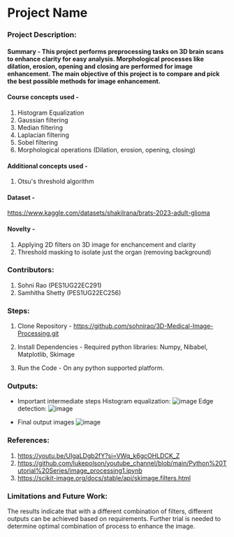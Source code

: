 # Project Name

### Project Description:
#### Summary - This project performs preprocessing tasks on 3D brain scans to enhance clarity for easy analysis. Morphological processes like dilation, erosion, opening and closing are performed for image enhancement. The main objective of this project is to compare and pick the best possible methods for image enhancement.

#### Course concepts used - 
1. Histogram Equalization
2. Gaussian filtering
3. Median filtering
4. Laplacian filtering
5. Sobel filtering
6. Morphological operations (Dilation, erosion, opening, closing)
   
#### Additional concepts used -
1. Otsu's threshold algorithm
   
#### Dataset - 
https://www.kaggle.com/datasets/shakilrana/brats-2023-adult-glioma

#### Novelty - 
1. Applying 2D filters on 3D image for enchancement and clarity 
2. Threshold masking to isolate just the organ (removing background)
   
### Contributors:
1. Sohni Rao (PES1UG22EC291)
2. Samhitha Shetty (PES1UG22EC256)

### Steps:
1. Clone Repository - https://github.com/sohnirao/3D-Medical-Image-Processing.git

2. Install Dependencies - Required python libraries: Numpy, Nibabel, Matplotlib, Skimage

3. Run the Code - On any python supported platform. 

### Outputs:
* Important intermediate steps
  Histogram equalization:
  ![image](https://github.com/user-attachments/assets/76be641b-07ff-4eda-b9e6-00fcedc1ae1e)
  Edge detection:
  ![image](https://github.com/user-attachments/assets/356e7479-3705-479e-9471-5c97266b75c4)

  
* Final output images
  ![image](https://github.com/user-attachments/assets/30a9260e-4ad8-4ae5-bcef-2c96b42f1312)


### References:
1. https://youtu.be/UIgaLDgb2fY?si=VWq_k6gcOHLDCK_Z
2. https://github.com/lukepolson/youtube_channel/blob/main/Python%20Tutorial%20Series/image_processing1.ipynb
3. https://scikit-image.org/docs/stable/api/skimage.filters.html
   
### Limitations and Future Work:
 The results indicate that with a different combination of filters, different outputs can be achieved based on requirements. Further trial is needed to determine optimal combination of process to enhance the image. 

